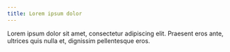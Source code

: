 ```yaml
---
title: Lorem ipsum dolor
---
```

Lorem ipsum dolor sit amet, consectetur adipiscing elit. Praesent eros ante,
ultrices quis nulla et, dignissim pellentesque eros.
